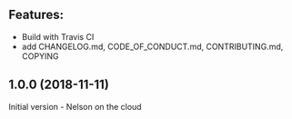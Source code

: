 Features:
---------

  * Build with Travis CI
  * add CHANGELOG.md, CODE_OF_CONDUCT.md, CONTRIBUTING.md, COPYING


## 1.0.0 (2018-11-11)

Initial version - Nelson on the cloud

